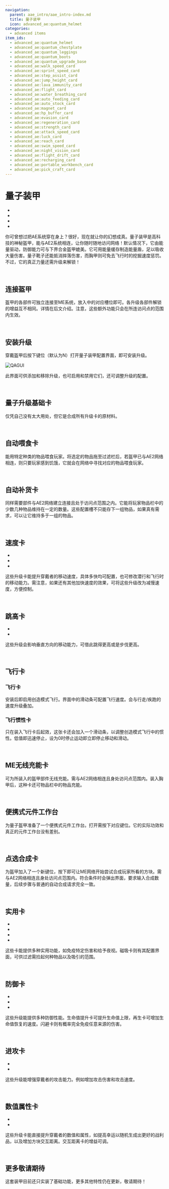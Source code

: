 ```yaml
---
navigation:
  parent: aae_intro/aae_intro-index.md
  title: 量子装甲
  icon: advanced_ae:quantum_helmet
categories:
  - advanced items
item_ids:
  - advanced_ae:quantum_helmet
  - advanced_ae:quantum_chestplate
  - advanced_ae:quantum_leggings
  - advanced_ae:quantum_boots
  - advanced_ae:quantum_upgrade_base
  - advanced_ae:walk_speed_card
  - advanced_ae:sprint_speed_card
  - advanced_ae:step_assist_card
  - advanced_ae:jump_height_card
  - advanced_ae:lava_immunity_card
  - advanced_ae:flight_card
  - advanced_ae:water_breathing_card
  - advanced_ae:auto_feeding_card
  - advanced_ae:auto_stock_card
  - advanced_ae:magnet_card
  - advanced_ae:hp_buffer_card
  - advanced_ae:evasion_card
  - advanced_ae:regeneration_card
  - advanced_ae:strength_card
  - advanced_ae:attack_speed_card
  - advanced_ae:luck_card
  - advanced_ae:reach_card
  - advanced_ae:swim_speed_card
  - advanced_ae:night_vision_card
  - advanced_ae:flight_drift_card
  - advanced_ae:recharging_card
  - advanced_ae:portable_workbench_card
  - advanced_ae:pick_craft_card
---
```


# 量子装甲

<Row gap="10">
<ItemImage id="advanced_ae:quantum_helmet" scale="4"></ItemImage>
<ItemImage id="advanced_ae:quantum_chestplate" scale="4"></ItemImage>
<ItemImage id="advanced_ae:quantum_leggings" scale="4"></ItemImage>
<ItemImage id="advanced_ae:quantum_boots" scale="4"></ItemImage>
</Row>

* <ItemLink id="advanced_ae:quantum_helmet" />
* <ItemLink id="advanced_ae:quantum_chestplate" />
* <ItemLink id="advanced_ae:quantum_leggings" />
* <ItemLink id="advanced_ae:quantum_boots" />

你可曾想过把AE系统穿在身上？很好，现在就让你的幻想成真。量子装甲是高科技的神秘盔甲，能与AE2系统相连，让你随时随地访问网络！默认情况下，它由能量驱动，防御能力可与下界合金盔甲媲美。它可用能量缓存制造能量盾，足以吸收大量伤害。量子靴子还能抵消摔落伤害，而胸甲则可免去飞行时的挖掘速度惩罚。不过，它的真正力量还需升级来解锁！

<br/>

## 连接盔甲

盔甲的各部件可独立连接至ME系统，放入<ItemLink id="ae2:wireless_access_point" />中的对应槽位即可。各升级各部件解锁的增益互不相同。详情在后文介绍。注意，这些额外功能只会在所连访问点的范围内生效。

<br/>

## 安装升级

穿戴盔甲后按下键位（默认为N）打开量子装甲配置界面，即可安装升级。

![QAGUI](../pic/quantum_armor_config.png)

此界面可供添加和移除升级，也可启用和禁用它们，还可调整升级的配置。

<br/>

## 量子升级基础卡

<ItemImage id="advanced_ae:quantum_upgrade_base" scale="2"></ItemImage>

<ItemLink id="advanced_ae:quantum_upgrade_base" />仅凭自己没有太大用处，但它是合成所有升级卡的原材料。

<br/>

## 自动喂食卡

<ItemImage id="advanced_ae:auto_feeding_card" scale="2"></ItemImage>

<ItemLink id="advanced_ae:auto_feeding_card" />能用特定种类的物品喂食玩家。将选定的物品拖至过滤栏后，若盔甲已与AE2网络相连，则只要玩家感到饥饿，它就会在网络中寻找对应的物品喂食玩家。

<br/>

## 自动补货卡

<ItemImage id="advanced_ae:auto_stock_card" scale="2"></ItemImage>

<ItemLink id="advanced_ae:auto_stock_card" />同样需要部件与AE2网络建立连接且处于访问点范围之内。它能将玩家物品栏中的少数几种物品维持在一定的数量。这些配置槽不只能存下一组物品，如果真有需求，可以让它维持多于一组的物品。

<br/>

## 速度卡

<Row gap="10">
<ItemImage id="advanced_ae:walk_speed_card" scale="2"></ItemImage>
<ItemImage id="advanced_ae:sprint_speed_card" scale="2"></ItemImage>
<ItemImage id="advanced_ae:swim_speed_card" scale="2"></ItemImage>
</Row>

* <ItemLink id="advanced_ae:walk_speed_card" />
* <ItemLink id="advanced_ae:sprint_speed_card" />
* <ItemLink id="advanced_ae:swim_speed_card" />

这些升级卡能提升穿戴者的移动速度，具体多快均可配置，也可修改潜行和飞行时的移动能力。需注意，如果还有其他加快速度的效果，可将这些升级改为减慢速度，方便控制。

<br/>

## 跳高卡

<Row gap="10">
<ItemImage id="advanced_ae:jump_height_card" scale="2"></ItemImage>
<ItemImage id="advanced_ae:step_assist_card" scale="2"></ItemImage>
</Row>

* <ItemLink id="advanced_ae:jump_height_card" />
* <ItemLink id="advanced_ae:step_assist_card" />

这些升级会影响垂直方向的移动能力，可借此跳得更高或是步伐更高。

<br/>

## 飞行卡

<Row gap="10">
<ItemImage id="advanced_ae:flight_card" scale="2"></ItemImage>
<ItemImage id="advanced_ae:flight_drift_card" scale="2"></ItemImage>
</Row>

### 飞行卡

安装<ItemLink id="advanced_ae:flight_card" />后即启用创造模式飞行。界面中的滑动条可配置飞行速度。会与行走/疾跑的速度升级叠加。

### 飞行惯性卡

<ItemLink id="advanced_ae:flight_drift_card" />只在装入飞行卡后起效，这张卡还会加入一个滑动条，以调整创造模式飞行中的惯性。低值即迅速停止，设为0时停止运动即立即停止移动和滑动。

<br/>

## ME无线充能卡

<ItemImage id="advanced_ae:recharging_card" scale="2"></ItemImage>

<ItemLink id="advanced_ae:recharging_card" />可为所装入的盔甲部件无线充能。需与AE2网络相连且身处访问点范围内。装入胸甲后，这种卡还可物品栏中的物品充能。

<br/>

## 便携式元件工作台

<ItemImage id="advanced_ae:portable_workbench_card" scale="2"></ItemImage>

<ItemLink id="advanced_ae:portable_workbench_card" />为量子盔甲准备了一个便携式元件工作台。打开需按下对应键位。它的实际功效和真正的元件工作台没有差别。

<br/>

## 点选合成卡

<ItemImage id="advanced_ae:pick_craft_card" scale="2"></ItemImage>

<ItemLink id="advanced_ae:pick_craft_card" />为盔甲加入了一个新键位，按下即可让ME网络开始尝试合成玩家所看的方块。需与AE2网络相连且身处访问点范围内。符合条件时会弹出界面，要求输入合成数量，后续步骤与普通的自动合成请求完全一致。

<br/>

## 实用卡

<Row gap="10">
<ItemImage id="advanced_ae:night_vision_card" scale="2"></ItemImage>
<ItemImage id="advanced_ae:lava_immunity_card" scale="2"></ItemImage>
<ItemImage id="advanced_ae:water_breathing_card" scale="2"></ItemImage>
<ItemImage id="advanced_ae:magnet_card" scale="2"></ItemImage>
</Row>

* <ItemLink id="advanced_ae:night_vision_card" />
* <ItemLink id="advanced_ae:lava_immunity_card" />
* <ItemLink id="advanced_ae:water_breathing_card" />
* <ItemLink id="advanced_ae:magnet_card" />

这些卡能提供多种实用功能，如免疫特定伤害和给予夜视。磁吸卡则有其配置界面，可供过滤需捡起何种物品以及吸引的范围。

<br/>

## 防御卡

<Row gap="10">
<ItemImage id="advanced_ae:hp_buffer_card" scale="2"></ItemImage>
<ItemImage id="advanced_ae:regeneration_card" scale="2"></ItemImage>
<ItemImage id="advanced_ae:evasion_card" scale="2"></ItemImage>
</Row>

* <ItemLink id="advanced_ae:hp_buffer_card" />
* <ItemLink id="advanced_ae:regeneration_card" />
* <ItemLink id="advanced_ae:evasion_card" />

这些升级能提供多种防御性能。生命值提升卡可提升生命值上限，再生卡可增加生命值恢复的速度。闪避卡则有概率完全免疫任意来源的伤害。

<br/>

## 进攻卡

<Row gap="10">
<ItemImage id="advanced_ae:strength_card" scale="2"></ItemImage>
<ItemImage id="advanced_ae:attack_speed_card" scale="2"></ItemImage>
</Row>

* <ItemLink id="advanced_ae:strength_card" />
* <ItemLink id="advanced_ae:attack_speed_card" />

这些升级能增强穿戴者的攻击能力。例如增加攻击伤害和攻击速度。

<br/>

## 数值属性卡

<Row gap="10">
<ItemImage id="advanced_ae:luck_card" scale="2"></ItemImage>
<ItemImage id="advanced_ae:reach_card" scale="2"></ItemImage>
</Row>

* <ItemLink id="advanced_ae:luck_card" />
* <ItemLink id="advanced_ae:reach_card" />

这些升级卡能直接提升穿戴者的数值和属性，如提高幸运以随机生成出更好的战利品，以及增加方块交互距离。交互距离卡的增益可调。

<br/>

## 更多敬请期待

这套装甲目前还只实装了基础功能，更多其他特性仍在更新，敬请期待！
